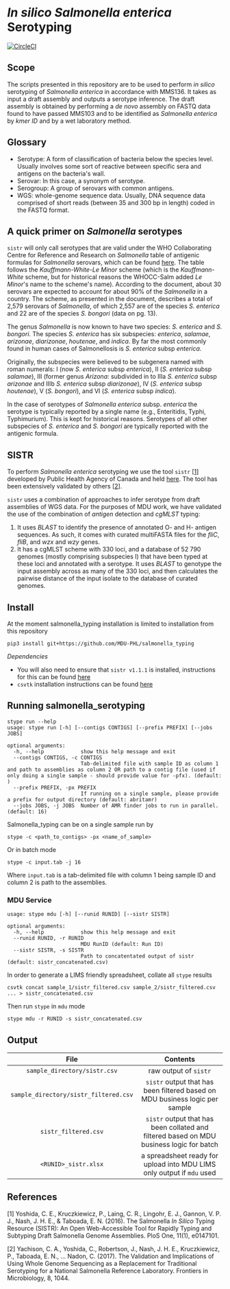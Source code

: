 # _In silico_ _Salmonella enterica_ Serotyping

[![CircleCI](https://circleci.com/gh/MDU-PHL/salmonella_typing.svg?style=svg&circle-token=509a58b6160fa4f9b7ea80a2f5f767545e0632ba)](https://circleci.com/gh/MDU-PHL/salmonella_typing)


## Scope

The scripts presented in this repository are to be used to perform _in silico_ serotyping of _Salmonella enterica_ in accordance with MMS136. It takes as input a draft assembly and outputs a serotype inference. The draft assembly is obtained by performing a _de novo_ assembly on FASTQ data found to have passed MMS103 and to be identified as _Salmonella enterica_ by _kmer ID_ and by a wet laboratory method.

## Glossary

- Serotype: A form of classification of bacteria below the species level. Usually involves some sort of reactive between specific sera and antigens on the bacteria's wall.
- Serovar: In this case, a synonym of serotype.
- Serogroup: A group of serovars with common antigens.
- WGS: whole-genome sequence data. Usually, DNA sequence data comprised of short reads (between 35 and 300 bp in length) coded in the FASTQ format.

## A quick primer on _Salmonella_ serotypes

`sistr` will only call serotypes that are valid under the WHO Collaborating Centre for Reference and Research on _Salmonella_ table of antigenic formulas for _Salmonella_ serovars, which can be found [here](https://www.pasteur.fr/sites/default/files/veng_0.pdf). The table follows the _Kauffmann-White-Le Minor_ scheme (which is the _Kauffmann-White_ scheme, but for historical reasons the WHOCC-Salm added _Le Minor_'s name to the scheme's name). According to the document, about 30 serovars are expected to account for about 90% of the _Salmonella_ in a country. The scheme, as presented in the document, describes a total of 2,579 serovars of _Salmonella_, of which 2,557 are of the species _S. enterica_ and 22 are of the species _S. bongori_ (data on pg. 13).

The genus _Salmonella_ is now known to have two species: _S. enterica_ and _S. bongori_. The species _S. enterica_ has six subspecies: _enterica_, _salamae_, _arizonae_, _diarizonae_, _houtenae_, and _indica_. By far the most commonly found in human cases of Salmonellosis is _S. enterica_ subsp _enterica_.

Originally, the subspecies were believed to be subgenera named with roman numerals: I (now _S. enterica_ subsp _enterica_), II (_S. enterica_ subsp _salamae_), III (former genus _Arizona_: subdivided in to IIIa _S. enterica_ subsp _arizonae_ and IIIb _S. enterica_ subsp _diarizonae_), IV (_S. enterica_ subsp _houtenae_), V (_S. bongori_), and VI (_S. enterica_ subsp _indica_).

In the case of serotypes of _Salmonella enterica_ subsp. _enterica_ the serotype is typically reported by a single name (e.g., Enteritidis, Typhi, Typhimurium). This is kept for historical reasons. Serotypes of all other subspecies of _S. enterica_ and _S. bongori_ are typically reported with the antigenic formula.

## SISTR

To perform _Salmonella enterica_ serotyping we use the tool `sistr` [[1](#yoshida)] developed by Public Health Agency of Canada and held [here](https://github.com/peterk87/sistr_cmd). The tool has been extensively validated by others [[2](#yachison)].

`sistr` uses a combination of approaches to infer serotype from draft assemblies of WGS data. For the purposes of MDU work, we have validated the use of the combination of _antigen_ detection and _cgMLST_ typing:

1. It uses _BLAST_ to identify the presence of annotated O- and H- antigen sequences. As such, it comes with curated multiFASTA files for the _fliC_, _fliB_, and _wzx_ and _wzy_ genes.
2. It has a cgMLST scheme with 330 loci, and a database of 52 790 genomes (mostly comprising subspecies I) that have been typed at these loci and annotated with a serotype. It uses _BLAST_ to genotype the input assembly across as many of the 330 loci, and then calculates the pairwise distance of the input isolate to the database of curated genomes.

## Install

At the moment salmonella_typing installation is limited to installation from this repository

```
pip3 install git+https://github.com/MDU-PHL/salmonella_typing
```
*Dependencies*

* You will also need to ensure that `sistr v1.1.1` is installed, instructions for this can be found [here](https://github.com/phac-nml/sistr_cmd) 
* `csvtk` installation instructions can be found [here](https://github.com/shenwei356/csvtk) 

## Running salmonella_serotyping

```
stype run --help
usage: stype run [-h] [--contigs CONTIGS] [--prefix PREFIX] [--jobs JOBS]

optional arguments:
  -h, --help            show this help message and exit
  --contigs CONTIGS, -c CONTIGS
                        Tab-delimited file with sample ID as column 1 and path to assemblies as column 2 OR path to a contig file (used if only doing a single sample - should provide value for -pfx). (default: )
  --prefix PREFIX, -px PREFIX
                        If running on a single sample, please provide a prefix for output directory (default: abritamr)
  --jobs JOBS, -j JOBS  Number of AMR finder jobs to run in parallel. (default: 16)
```

Salmonella_typing can be on a single sample run by

```
stype -c <path_to_contigs> -px <name_of_sample>
```

Or in batch mode

```
stype -c input.tab -j 16
```

Where `input.tab` is a tab-delimited file with column 1 being sample ID and column 2 is path to the assemblies.

### MDU Service

```
usage: stype mdu [-h] [--runid RUNID] [--sistr SISTR]

optional arguments:
  -h, --help            show this help message and exit
  --runid RUNID, -r RUNID
                        MDU RunID (default: Run ID)
  --sistr SISTR, -s SISTR
                        Path to concatentated output of sistr (default: sistr_concatenated.csv)
```

In order to generate a LIMS friendly spreadsheet, collate all `stype` results

```
csvtk concat sample_1/sistr_filtered.csv sample_2/sistr_filtered.csv ... > sistr_concatenated.csv
```

Then run `stype` in `mdu` mode

```
stype mdu -r RUNID -s sistr_concatenated.csv
```

## Output 

| File | Contents |
| :---: |:---:|
| `sample_directory/sistr.csv` | raw output of `sistr` |
| `sample_directory/sistr_filtered.csv` | `sistr` output that has been filtered based on MDU business logic per sample |
| `sistr_filtered.csv` | `sistr` output that has been collated and filtered based on MDU business logic for batch |
| `<RUNID>_sistr.xlsx` | a spreadsheet ready for upload into MDU LIMS only output if `mdu` used |

## References

[<a name='yoshida'>1</a>] Yoshida, C. E., Kruczkiewicz, P., Laing, C. R., Lingohr, E. J., Gannon, V. P. J., Nash, J. H. E., & Taboada, E. N. (2016). The Salmonella _In Silico_ Typing Resource (SISTR): An Open Web-Accessible Tool for Rapidly Typing and Subtyping Draft Salmonella Genome Assemblies. PloS One, 11(1), e0147101.

[<a name="yachison">2</a>] Yachison, C. A., Yoshida, C., Robertson, J., Nash, J. H. E., Kruczkiewicz, P., Taboada, E. N., … Nadon, C. (2017). The Validation and Implications of Using Whole Genome Sequencing as a Replacement for Traditional Serotyping for a National Salmonella Reference Laboratory. Frontiers in Microbiology, 8, 1044.

